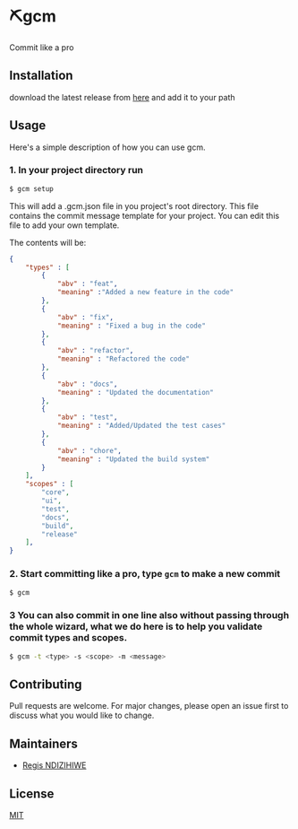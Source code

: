 # ⛏️gcm
Commit like a pro

## Installation

download the latest release from [here]() and add it to your path

## Usage

Here's a simple description of how you can use gcm.

### 1. In your project directory run
```bash
$ gcm setup 
```
This will add a .gcm.json file in you project's root directory. This file contains the commit message template for your project. You can edit this file to add your own template.

The contents will be:
```json
{
    "types" : [
        {
            "abv" : "feat",	
            "meaning" :"Added a new feature in the code"
        },
        {
            "abv" : "fix",
            "meaning" : "Fixed a bug in the code"
        },
        {
            "abv" : "refactor",
            "meaning" : "Refactored the code"
        },
        {
            "abv" : "docs",
            "meaning" : "Updated the documentation"
        },
        {
            "abv" : "test",
            "meaning" : "Added/Updated the test cases"
        },
        {
            "abv" : "chore",
            "meaning" : "Updated the build system"
        }
    ],
    "scopes" : [
        "core",
        "ui",
        "test",
        "docs",
        "build",
        "release"
    ],
}
```


### 2. Start committing like a pro, type `gcm` to make a new commit 
```bash
$ gcm
```
### 3 You can also commit in one line also without passing through the whole wizard, what we do here is to help you validate commit types and scopes.

```bash
$ gcm -t <type> -s <scope> -m <message>
``` 


## Contributing
Pull requests are welcome. For major changes, please open an issue first to discuss what you would like to change.

## Maintainers
- [Regis NDIZIHIWE](https://github.com/regisrex)

## License
[MIT](./LICENSE)
